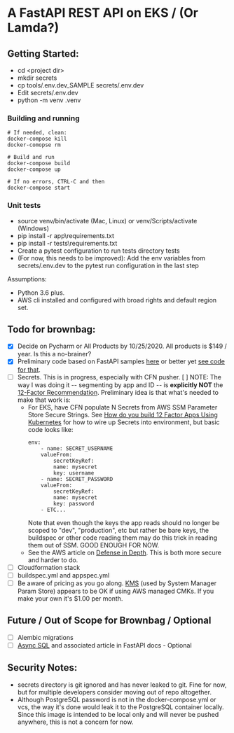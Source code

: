 # A FastAPI REST API on EKS / (Or Lamda?)

## Getting Started:

* cd &lt;project dir&gt;
* mkdir secrets
* cp tools/.env.dev_SAMPLE secrets/.env.dev
* Edit secrets/.env.dev
* python -m venv .venv

### Building and running
```
# If needed, clean:
docker-compose kill
docker-comopse rm

# Build and run 
docker-compose build
docker-compose up

# If no errors, CTRL-C and then
docker-compose start
```

### Unit tests
* source venv/bin/activate (Mac, Linux) or venv/Scripts/activate (Windows)
* pip install -r app\requirements.txt
* pip install -r tests\requirements.txt
* Create a pytest configuration to run tests directory tests
* (For now, this needs to be improved):  Add the env variables from secrets/.env.dev to the pytest run configuration in the last step 

Assumptions:  
* Python 3.6 plus.
* AWS cli installed and configured with broad rights and default region set.

## Todo for brownbag:

- [x] Decide on Pycharm or All Products by 10/25/2020.  All products is $149 / year.  Is this a no-brainer?
- [x] Preliminary code based on FastAPI samples [here](https://fastapi.tiangolo.com/tutorial/sql-databases/) or better yet [see code for that](https://github.com/tiangolo/fastapi/tree/master/docs_src/sql_databases).
- [ ] Secrets. This is in progress, especially with CFN pusher.  [ ] NOTE: The way I was doing it -- segmenting by app and ID -- is **explicitly NOT** the [12-Factor Recommendation](https://12factor.net/config).  Preliminary idea is that what's needed to make that work is:
    * For EKS, have CFN populate N Secrets from AWS SSM Parameter Store Secure Strings.  See [How do you build 12 Factor Apps Using Kubernetes](https://www.mirantis.com/blog/how-do-you-build-12-factor-apps-using-kubernetes/) for how to wire up Secrets into environment, but basic code looks like:
        ```
        env:
            - name: SECRET_USERNAME
            valueFrom:
                secretKeyRef:
                name: mysecret
                key: username
            - name: SECRET_PASSWORD
            valueFrom:
                secretKeyRef:
                name: mysecret
                key: password
            - ETC...
        ```
        Note that even though the keys the app reads should no longer be scoped to "dev", "production", etc but rather be bare keys, the buildspec or other code reading them may do this trick in reading them out of SSM.  GOOD ENOUGH FOR NOW.
    * See the AWS article on [Defense in Depth](https://aws.amazon.com/blogs/containers/using-eks-encryption-provider-support-for-defense-in-depth/). This is both more secure and harder to do.
- [ ] Cloudformation stack 
- [ ] buildspec.yml and appspec.yml
- [ ] Be aware of pricing as you go along. [KMS](https://aws.amazon.com/kms/pricing/) (used by System Manager Param Store) appears to be OK if using AWS managed CMKs.  If you make your own it's $1.00 per month.

## Future / Out of Scope for Brownbag / Optional
- [ ] Alembic migrations
- [ ] [Async SQL](https://github.com/tiangolo/fastapi/tree/master/docs_src/async_sql_databases) and associated article in FastAPI docs - Optional

## Security Notes:

* secrets directory is git ignored and has never leaked to git.  Fine for now, but for multiple developers consider moving out of repo altogether.
* Although PostgreSQL password is not in the docker-compose.yml or vcs, the way it's done would leak it to the PostgreSQL container locally.  Since this image is intended to be local only and will never be pushed anywhere, this is not a concern for now.  